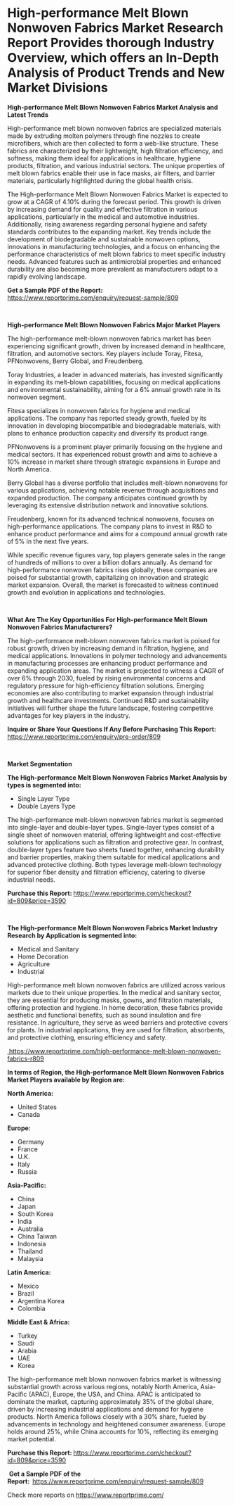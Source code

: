 <p><h1>High-performance Melt Blown Nonwoven Fabrics Market Research Report Provides thorough Industry Overview, which offers an In-Depth Analysis of Product Trends and New Market Divisions</h1></p><p><strong>High-performance Melt Blown Nonwoven Fabrics Market Analysis and Latest Trends</strong></p>
<p><p>High-performance melt blown nonwoven fabrics are specialized materials made by extruding molten polymers through fine nozzles to create microfibers, which are then collected to form a web-like structure. These fabrics are characterized by their lightweight, high filtration efficiency, and softness, making them ideal for applications in healthcare, hygiene products, filtration, and various industrial sectors. The unique properties of melt blown fabrics enable their use in face masks, air filters, and barrier materials, particularly highlighted during the global health crisis.</p><p>The High-performance Melt Blown Nonwoven Fabrics Market is expected to grow at a CAGR of 4.10% during the forecast period. This growth is driven by increasing demand for quality and effective filtration in various applications, particularly in the medical and automotive industries. Additionally, rising awareness regarding personal hygiene and safety standards contributes to the expanding market. Key trends include the development of biodegradable and sustainable nonwoven options, innovations in manufacturing technologies, and a focus on enhancing the performance characteristics of melt blown fabrics to meet specific industry needs. Advanced features such as antimicrobial properties and enhanced durability are also becoming more prevalent as manufacturers adapt to a rapidly evolving landscape.</p></p>
<p><strong>Get a Sample PDF of the Report:&nbsp;</strong> <a href="https://www.reportprime.com/enquiry/request-sample/809?utm_campaign=3043&utm_medium=2&utm_source=Github&utm_content=ia&utm_term=18032025&utm_id=high-performance-melt-blown-nonwoven-fabrics">https://www.reportprime.com/enquiry/request-sample/809</a></p>
<p>&nbsp;</p>
<p><strong>High-performance Melt Blown Nonwoven Fabrics Major Market Players</strong></p>
<p><p>The high-performance melt-blown nonwoven fabrics market has been experiencing significant growth, driven by increased demand in healthcare, filtration, and automotive sectors. Key players include Toray, Fitesa, PFNonwovens, Berry Global, and Freudenberg.</p><p>Toray Industries, a leader in advanced materials, has invested significantly in expanding its melt-blown capabilities, focusing on medical applications and environmental sustainability, aiming for a 6% annual growth rate in its nonwoven segment.</p><p>Fitesa specializes in nonwoven fabrics for hygiene and medical applications. The company has reported steady growth, fueled by its innovation in developing biocompatible and biodegradable materials, with plans to enhance production capacity and diversify its product range.</p><p>PFNonwovens is a prominent player primarily focusing on the hygiene and medical sectors. It has experienced robust growth and aims to achieve a 10% increase in market share through strategic expansions in Europe and North America.</p><p>Berry Global has a diverse portfolio that includes melt-blown nonwovens for various applications, achieving notable revenue through acquisitions and expanded production. The company anticipates continued growth by leveraging its extensive distribution network and innovative solutions.</p><p>Freudenberg, known for its advanced technical nonwovens, focuses on high-performance applications. The company plans to invest in R&D to enhance product performance and aims for a compound annual growth rate of 5% in the next five years.</p><p>While specific revenue figures vary, top players generate sales in the range of hundreds of millions to over a billion dollars annually. As demand for high-performance nonwoven fabrics rises globally, these companies are poised for substantial growth, capitalizing on innovation and strategic market expansion. Overall, the market is forecasted to witness continued growth and evolution in applications and technologies.</p></p>
<p>&nbsp;</p>
<p><strong>What Are The Key Opportunities For High-performance Melt Blown Nonwoven Fabrics Manufacturers?</strong></p>
<p><p>The high-performance melt-blown nonwoven fabrics market is poised for robust growth, driven by increasing demand in filtration, hygiene, and medical applications. Innovations in polymer technology and advancements in manufacturing processes are enhancing product performance and expanding application areas. The market is projected to witness a CAGR of over 6% through 2030, fueled by rising environmental concerns and regulatory pressure for high-efficiency filtration solutions. Emerging economies are also contributing to market expansion through industrial growth and healthcare investments. Continued R&D and sustainability initiatives will further shape the future landscape, fostering competitive advantages for key players in the industry.</p></p>
<p><strong>Inquire or Share Your Questions If Any Before Purchasing This Report:</strong> <a href="https://www.reportprime.com/enquiry/pre-order/809?utm_campaign=3043&utm_medium=2&utm_source=Github&utm_content=ia&utm_term=18032025&utm_id=high-performance-melt-blown-nonwoven-fabrics">https://www.reportprime.com/enquiry/pre-order/809</a></p>
<p>&nbsp;</p>
<p><strong>Market Segmentation</strong></p>
<p><strong>The High-performance Melt Blown Nonwoven Fabrics Market Analysis by types is segmented into:</strong></p>
<p><ul><li>Single Layer Type</li><li>Double Layers Type</li></ul></p>
<p><p>The high-performance melt-blown nonwoven fabrics market is segmented into single-layer and double-layer types. Single-layer types consist of a single sheet of nonwoven material, offering lightweight and cost-effective solutions for applications such as filtration and protective gear. In contrast, double-layer types feature two sheets fused together, enhancing durability and barrier properties, making them suitable for medical applications and advanced protective clothing. Both types leverage melt-blown technology for superior fiber density and filtration efficiency, catering to diverse industrial needs.</p></p>
<p><strong>Purchase this Report:&nbsp;</strong><a href="https://www.reportprime.com/checkout?id=809&price=3590&utm_campaign=3043&utm_medium=2&utm_source=Github&utm_content=ia&utm_term=18032025&utm_id=high-performance-melt-blown-nonwoven-fabrics">https://www.reportprime.com/checkout?id=809&price=3590</a></p>
<p>&nbsp;</p>
<p><strong>The High-performance Melt Blown Nonwoven Fabrics Market Industry Research by Application is segmented into:</strong></p>
<p><ul><li>Medical and Sanitary</li><li>Home Decoration</li><li>Agriculture</li><li>Industrial</li></ul></p>
<p><p>High-performance melt blown nonwoven fabrics are utilized across various markets due to their unique properties. In the medical and sanitary sector, they are essential for producing masks, gowns, and filtration materials, offering protection and hygiene. In home decoration, these fabrics provide aesthetic and functional benefits, such as sound insulation and fire resistance. In agriculture, they serve as weed barriers and protective covers for plants. In industrial applications, they are used for filtration, absorbents, and protective clothing, ensuring efficiency and safety.</p></p>
<p><a href="https://www.reportprime.com/high-performance-melt-blown-nonwoven-fabrics-r809?utm_campaign=3043&utm_medium=2&utm_source=Github&utm_content=ia&utm_term=18032025&utm_id=high-performance-melt-blown-nonwoven-fabrics">&nbsp;https://www.reportprime.com/high-performance-melt-blown-nonwoven-fabrics-r809</a></p>
<p><strong>In terms of Region, the High-performance Melt Blown Nonwoven Fabrics Market Players available by Region are:</strong></p>
<p>
    <p> <strong> North America: </strong>
        <ul>
            <li>United States</li>
            <li>Canada</li>
        </ul>
        </p> 
    <p> <strong> Europe: </strong>
        <ul>
            <li>Germany</li>
            <li>France</li>
            <li>U.K.</li>
            <li>Italy</li>
            <li>Russia</li>
        </ul>
        </p> 
    <p> <strong> Asia-Pacific: </strong>
        <ul>
            <li>China</li>
            <li>Japan</li>
            <li>South Korea</li>
            <li>India</li>
            <li>Australia</li>
            <li>China Taiwan</li>
            <li>Indonesia</li>
            <li>Thailand</li>
            <li>Malaysia</li>
        </ul>
        </p> 
    <p> <strong> Latin America: </strong>
        <ul>
            <li>Mexico</li>
            <li>Brazil</li>
            <li>Argentina Korea</li>
            <li>Colombia</li>
        </ul>
        </p> 
    <p> <strong> Middle East & Africa: </strong>
        <ul>
            <li>Turkey</li>
            <li>Saudi</li>
            <li>Arabia</li>
            <li>UAE</li>
            <li>Korea</li>
        </ul>
    </p>
    </p>
<p><p>The high-performance melt blown nonwoven fabrics market is witnessing substantial growth across various regions, notably North America, Asia-Pacific (APAC), Europe, the USA, and China. APAC is anticipated to dominate the market, capturing approximately 35% of the global share, driven by increasing industrial applications and demand for hygiene products. North America follows closely with a 30% share, fueled by advancements in technology and heightened consumer awareness. Europe holds around 25%, while China accounts for 10%, reflecting its emerging market potential.</p></p>
<p><strong>Purchase this Report: </strong><a href="https://www.reportprime.com/checkout?id=809&price=3590&utm_campaign=3043&utm_medium=2&utm_source=Github&utm_content=ia&utm_term=18032025&utm_id=high-performance-melt-blown-nonwoven-fabrics">https://www.reportprime.com/checkout?id=809&price=3590</a></p>
<p>&nbsp;<strong>Get a Sample PDF of the Report:&nbsp;&nbsp;</strong><a href="https://www.reportprime.com/enquiry/request-sample/809?utm_campaign=3043&utm_medium=2&utm_source=Github&utm_content=ia&utm_term=18032025&utm_id=high-performance-melt-blown-nonwoven-fabrics">https://www.reportprime.com/enquiry/request-sample/809</a></p>
<p><strong></strong></p>
<p>Check more reports on <a href="https://www.reportprime.com/?utm_campaign=3043&utm_medium=2&utm_source=Github&utm_content=ia&utm_term=18032025&utm_id=high-performance-melt-blown-nonwoven-fabrics">https://www.reportprime.com/</a></p>